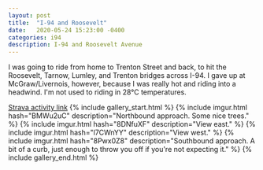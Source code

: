 ```yaml
---
layout: post
title:  "I-94 and Roosevelt"
date:   2020-05-24 15:23:00 -0400
categories: i94
description: I-94 and Roosevelt Avenue
---
```


I was going to ride from home to Trenton Street and back, to hit the Roosevelt, 
Tarnow, Lumley, and Trenton bridges across I-94. I gave up at McGraw/Livernois, 
however, because I was really hot and riding into a headwind. I'm not used 
to riding in 28&deg;C temperatures.

[Strava activity link](https://www.strava.com/activities/3506269392)
{% include gallery_start.html %}
{% include imgur.html hash="BMWu2uC" description="Northbound approach. Some nice trees." %}
{% include imgur.html hash="8DNfuXF" description="View east." %}
{% include imgur.html hash="l7CWnYY" description="View west." %}
{% include imgur.html hash="8Pwx0Z8" description="Southbound approach. A bit of a curb, just enough to throw you off if you're not expecting it." %}
{% include gallery_end.html %}